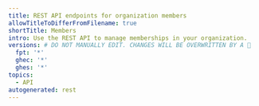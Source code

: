 ```yaml
---
title: REST API endpoints for organization members
allowTitleToDifferFromFilename: true
shortTitle: Members
intro: Use the REST API to manage memberships in your organization.
versions: # DO NOT MANUALLY EDIT. CHANGES WILL BE OVERWRITTEN BY A 🤖
  fpt: '*'
  ghec: '*'
  ghes: '*'
topics:
  - API
autogenerated: rest
---
```




<!-- Content after this section is automatically generated -->
